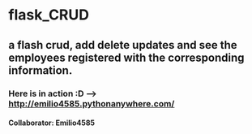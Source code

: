 # flask_CRUD

## a flash crud, add delete updates and see the employees registered with the corresponding information.

### Here is in action :D --> http://emilio4585.pythonanywhere.com/
#### Collaborator: Emilio4585
